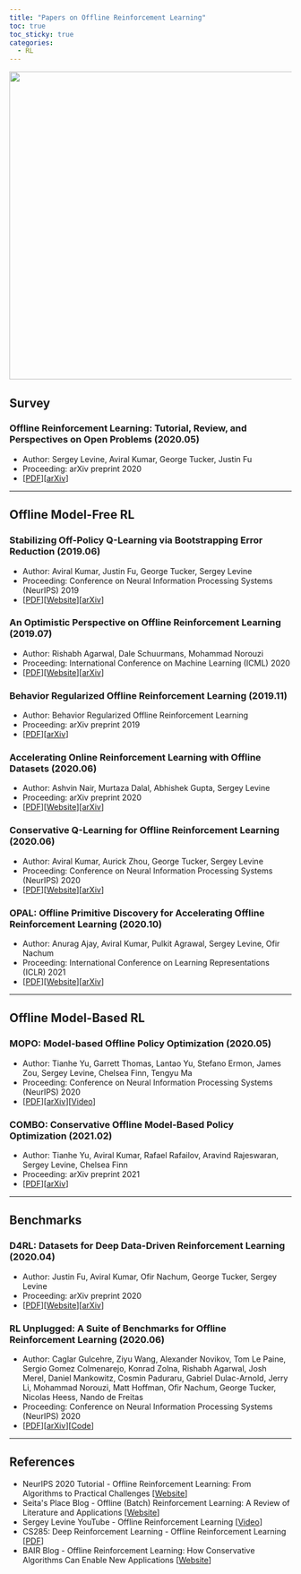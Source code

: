 ```yaml
---
title: "Papers on Offline Reinforcement Learning"
toc: true
toc_sticky: true
categories:
  - RL
---
```


<center> <img src='../../assets/images/offline_rl.png' width="550"> </center>

## Survey

### Offline Reinforcement Learning: Tutorial, Review, and Perspectives on Open Problems (2020.05)

- Author: Sergey Levine, Aviral Kumar, George Tucker, Justin Fu
- Proceeding: arXiv preprint 2020
- [[PDF](https://arxiv.org/pdf/2005.01643.pdf)][[arXiv](https://arxiv.org/abs/2005.01643)]

---

## Offline Model-Free RL

### Stabilizing Off-Policy Q-Learning via Bootstrapping Error Reduction (2019.06)

- Author: Aviral Kumar, Justin Fu, George Tucker, Sergey Levine
- Proceeding: Conference on Neural Information Processing Systems (NeurIPS) 2019
- [[PDF](https://arxiv.org/pdf/1906.00949.pdf)][[Website](https://sites.google.com/view/bear-off-policyrl)][[arXiv](https://arxiv.org/abs/1906.00949)]

### An Optimistic Perspective on Offline Reinforcement Learning (2019.07)

- Author: Rishabh Agarwal, Dale Schuurmans, Mohammad Norouzi
- Proceeding: International Conference on Machine Learning (ICML) 2020
- [[PDF](https://arxiv.org/pdf/1907.04543.pdf)][[Website](https://offline-rl.github.io/)][[arXiv](https://arxiv.org/abs/1907.04543)]

### Behavior Regularized Offline Reinforcement Learning (2019.11)

- Author: Behavior Regularized Offline Reinforcement Learning
- Proceeding: arXiv preprint 2019
- [[PDF](https://arxiv.org/pdf/1911.11361.pdf)][[arXiv](https://arxiv.org/abs/1911.11361)]

### Accelerating Online Reinforcement Learning with Offline Datasets (2020.06)

- Author: Ashvin Nair, Murtaza Dalal, Abhishek Gupta, Sergey Levine
- Proceeding: arXiv preprint 2020
- [[PDF](https://arxiv.org/pdf/2006.09359.pdf)][[Website](https://awacrl.github.io/)][[arXiv](https://arxiv.org/abs/2006.09359)]

### Conservative Q-Learning for Offline Reinforcement Learning (2020.06)

- Author: Aviral Kumar, Aurick Zhou, George Tucker, Sergey Levine
- Proceeding: Conference on Neural Information Processing Systems (NeurIPS) 2020
- [[PDF](https://proceedings.neurips.cc//paper/2020/file/0d2b2061826a5df3221116a5085a6052-Paper.pdf)][[Website](https://sites.google.com/view/cql-offline-rl)][[arXiv](https://arxiv.org/abs/2006.04779)]

### OPAL: Offline Primitive Discovery for Accelerating Offline Reinforcement Learning (2020.10)

- Author: Anurag Ajay, Aviral Kumar, Pulkit Agrawal, Sergey Levine, Ofir Nachum
- Proceeding: International Conference on Learning Representations (ICLR) 2021
- [[PDF](https://openreview.net/pdf?id=V69LGwJ0lIN)][[Website](https://sites.google.com/view/opal-iclr)][[arXiv](https://arxiv.org/abs/2010.13611)]

---

## Offline Model-Based RL

### MOPO: Model-based Offline Policy Optimization (2020.05)

- Author: Tianhe Yu, Garrett Thomas, Lantao Yu, Stefano Ermon, James Zou, Sergey Levine, Chelsea Finn, Tengyu Ma
- Proceeding: Conference on Neural Information Processing Systems (NeurIPS) 2020
- [[PDF](https://arxiv.org/pdf/2005.13239.pdf)][[arXiv](https://arxiv.org/abs/2005.13239)][[Video](https://www.youtube.com/watch?v=hTwsxSd0AxU)]

### COMBO: Conservative Offline Model-Based Policy Optimization (2021.02)

- Author: Tianhe Yu, Aviral Kumar, Rafael Rafailov, Aravind Rajeswaran, Sergey Levine, Chelsea Finn
- Proceeding: arXiv preprint 2021
- [[PDF](https://arxiv.org/pdf/2102.08363.pdf)][[arXiv](https://arxiv.org/abs/2102.08363)]

---

## Benchmarks

### D4RL: Datasets for Deep Data-Driven Reinforcement Learning (2020.04)

- Author: Justin Fu, Aviral Kumar, Ofir Nachum, George Tucker, Sergey Levine
- Proceeding: arXiv preprint 2020
- [[PDF](https://arxiv.org/pdf/2004.07219.pdf)][[Website](https://sites.google.com/view/d4rl/home)][[arXiv](https://arxiv.org/abs/2004.07219)]

### RL Unplugged: A Suite of Benchmarks for Offline Reinforcement Learning (2020.06)

- Author: Caglar Gulcehre, Ziyu Wang, Alexander Novikov, Tom Le Paine, Sergio Gomez Colmenarejo, Konrad Zolna, Rishabh Agarwal, Josh Merel, Daniel Mankowitz, Cosmin Paduraru, Gabriel Dulac-Arnold, Jerry Li, Mohammad Norouzi, Matt Hoffman, Ofir Nachum, George Tucker, Nicolas Heess, Nando de Freitas
- Proceeding: Conference on Neural Information Processing Systems (NeurIPS) 2020
- [[PDF](http://128.84.4.34/pdf/2006.13888)][[arXiv](http://128.84.4.34/abs/2006.13888)][[Code](https://github.com/deepmind/deepmind-research/tree/master/rl_unplugged)]

---

## References

- NeurIPS 2020 Tutorial - Offline Reinforcement Learning: From Algorithms to Practical Challenges [[Website](https://sites.google.com/view/offlinerltutorial-neurips2020/home)]
- Seita's Place Blog - Offline (Batch) Reinforcement Learning: A Review of Literature and Applications [[Website](https://danieltakeshi.github.io/2020/06/28/offline-rl/)]
- Sergey Levine YouTube - Offline Reinforcement Learning [[Video](https://www.youtube.com/watch?v=qgZPZREor5I)]
- CS285: Deep Reinforcement Learning - Offline Reinforcement Learning [[PDF](http://rail.eecs.berkeley.edu/deeprlcourse/static/slides/lec-15.pdf)]
- BAIR Blog - Offline Reinforcement Learning: How Conservative Algorithms Can Enable New Applications [[Website](https://bair.berkeley.edu/blog/2020/12/07/offline/)]
